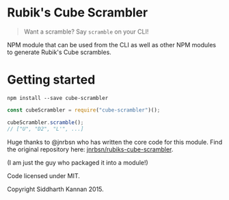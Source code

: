 Rubik's Cube Scrambler
======================

> Want a scramble? Say `scramble` on your CLI!

NPM module that can be used from the CLI as well as other NPM modules to
generate Rubik's Cube scrambles.

# Getting started
```
npm install --save cube-scrambler
```

```javascript
const cubeScrambler = require("cube-scrambler")();

cubeScrambler.scramble();
// ["U", "D2", "L'", ...]
```

Huge thanks to @jnrbsn who has written the core code for this
module. Find the original repository here: [jnrbsn/rubiks-cube-scrambler](https://github.com/jnrbsn/rubiks-cube-scrambler).

(I am just the guy who packaged it into a module!)

Code licensed under MIT.

Copyright Siddharth Kannan 2015.
